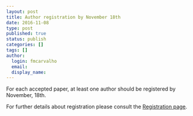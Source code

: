```yaml
---
layout: post
title: Author registration by November 18th
date: 2016-11-08
type: post
published: true
status: publish
categories: []
tags: []
author:
  login: fmcarvalho
  email: 
  display_name:   
---
```


For each accepted paper, at least one author should be registered by November, 18th. 

For further details about registration  please consult the [Registration page](/registration).